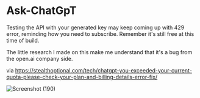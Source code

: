 ﻿# Ask-ChatGpT
Testing the API with your generated key may keep coming up with 429 error, reminding how you need to subscribe. Remember it's still free at this time of build.

The little research I made on this make me understand that it's a bug from the open.ai company side.

via  https://stealthoptional.com/tech/chatgpt-you-exceeded-your-current-quota-please-check-your-plan-and-billing-details-error-fix/

![Screenshot (190)](https://user-images.githubusercontent.com/84699953/218029442-cd006f90-7c6f-4a93-9d3d-3217f4f93b78.png)
